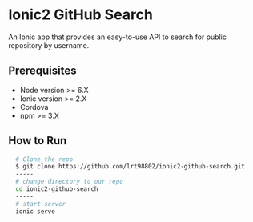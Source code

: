 # Ionic2 GitHub Search

An Ionic app that provides an easy-to-use API to search for public repository by username. 

## Prerequisites

* Node version >= 6.X
* Ionic version >= 2.X
* Cordova
* npm >= 3.X


## How to Run

```bash
  # Clone the repo
  $ git clone https://github.com/lrt98802/ionic2-github-search.git
  -----
  # change directory to our repo
  cd ionic2-github-search
  -----
  # start server
  ionic serve
```
